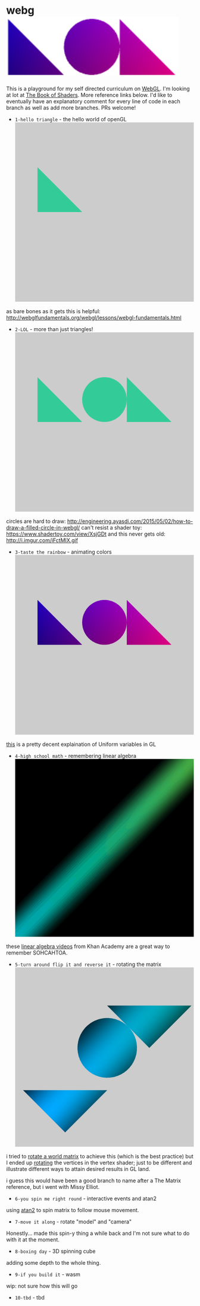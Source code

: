 # webg![](https://github.com/vipyne/webgLOL/blob/master/_webgLOL_.png)

This is a playground for my self directed curriculum on [WebGL](https://developer.mozilla.org/en-US/docs/Web/API/WebGL_API).
I'm looking at lot at [The Book of Shaders](http://patriciogonzalezvivo.com/2015/thebookofshaders/). More reference links below.
I'd like to eventually have an explanatory comment for every line of code in each branch as well as add more branches. PRs welcome!

* `1-hello triangle` - the hello world of openGL
![hello triangle](./readme_imgs/1-hello-triangle.png)

as bare bones as it gets
this is helpful: http://webglfundamentals.org/webgl/lessons/webgl-fundamentals.html

* `2-LOL` - more than just triangles!
![LOL](./readme_imgs/2-LOL.png)

circles are hard to draw: http://engineering.ayasdi.com/2015/05/02/how-to-draw-a-filled-circle-in-webgl/
can't resist a shader toy: https://www.shadertoy.com/view/XsjGDt
and this never gets old: http://i.imgur.com/iFctMlX.gif

* `3-taste the rainbow` - animating colors
![taste the rainbow](./readme_imgs/3-taste-the-rainbow.png)

[this](http://www.lighthouse3d.com/tutorials/glsl-tutorial/uniform-variables/) is a pretty decent explaination of Uniform variables in GL

* `4-high school math` - remembering linear algebra
![high school math](./readme_imgs/high-school-math.gif)

these [linear algebra videos](https://www.khanacademy.org/math/linear-algebra) from Khan Academy are a great way to remember SOHCAHTOA.

* `5-turn around flip it and reverse it` - rotating the matrix
![turnaround flipit and reverseit](./readme_imgs/turnaroundflipitandreverseit.png)

i tried to [rotate a world matrix](http://duriansoftware.com/joe/An-intro-to-modern-OpenGL.-Chapter-3:-3D-transformation-and-projection.html) to achieve this (which is the best practice) but I ended up [rotating](https://en.wikipedia.org/wiki/Rotation_matrix#In_two_dimensions) the vertices in the vertex shader; just to be different and illustrate different ways to attain desired results in GL land.

i guess this would have been a good branch to name after a The Matrix reference, but i went with Missy Elliot.

* `6-you spin me right round` - interactive events and atan2

using [atan2](https://en.wikipedia.org/wiki/Atan2) to spin matrix to follow mouse movement.

* `7-move it along` - rotate "model" and "camera"

Honestly... made this spin-y thing a while back and I'm not sure what to do with it at the moment.

* `8-boxing day` - 3D spinning cube

adding some depth to the whole thing.

* `9-if you build it` - wasm

wip: not sure how this will go

* `10-tbd` - tbd
